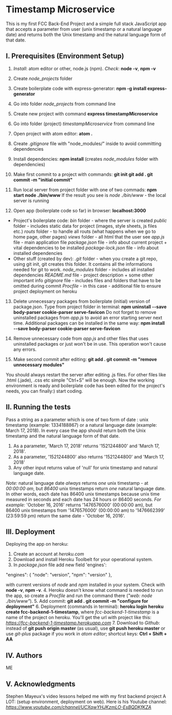 # **Timestamp Microservice**

This is my first FCC Back-End Project and a simple full stack JavaScript app that accepts a  parameter from user (unix timestamp or a natural language date) and returns both the Unix timestamp and the natural language form of that date.

## I. Prerequisites (Environment Setup)
1. *Install*: atom editor or other, node.js (npm). *Check*: **node -v**, **npm -v**

2. Create *node_projects* folder   

3. Create boilerplate code with express-generator: **npm -g install express-generator**

4. Go into folder *node_projects* from command line

5. Create new project with command **express timestampMicroservice**

6. Go into folder (project) *timestampMicroservice* from command line

7. Open project with atom editor: **atom .**

8. Create *.gitignore* file with "node_modules/" inside to avoid committing dependencies

9. Install dependencies: **npm install** (creates *node_modules* folder with dependencies)

10. Make first commit to a project with commands:
**git init
git add .
git commit -m "initial commit"**

11. Run local server from project folder with one of two commads:
**npm start**
**node ./bin/www**
If the result you see is  *node ./bin/www* - the local server is running

12. Open app (boilerplate code so far) in browser: **localhost:3000**
+ Project's boilerplate code:
*bin* folder - where the server is created
*public* folder - includes static data for project (images, style sheets, js files etc.)
*routs* folder - to handle all routs (what happens when we go to home page, other pages)
*views* folder - all html that the user see
*app.js* file - main application file
*package.json* file - info about current project + vital dependencies to be installed
*package-lock.json* file - info about installed dependencies
+ Other stuff (created by dev):
*.git* folder - when you create a git repo, using git init, git creates this folder. It contains all the informations needed for git to work.
*node_modules* folder - includes all installed dependencies
*README.md* file - project description + some other important info
*gitignore* file - includes files and folders that have to be omitted during commit
*Procfile* - in this case - additional file to ensure project deployment on heroku

13. Delete unnecessary packages from boilerplate (initial) version of package.json.
Type from project folder in terminal:
**npm uninstall --save body-parser cookie-parser serve-favicon**
Do not forget to remove uninstalled packages from *app.js* to avoid an error starting server next time. Additional packages can be installed in the same way:
**npm install --save body-parser cookie-parser serve-favicon**

14. Remove unnecessary code from *app.js* and other files that uses uninstalled packages or just won't be in use. This operation won't cause any errors.  

15. Make second commit after editing:
**git add .
git commit -m "remove unnecessary modules"**

You should always restart the server after editing .js files. For other files like .html (.jade), .css etc simple "Ctrl+S" will be enough. Now the working environment is ready and boilerplate code has been edited for the project's needs, you can finally:) start coding.

## II. Running the tests
Pass a string as a parameter which is one of two form of date : unix timestamp (example:
1334188867) or a natural language date (example: March 17, 2018). In every case the app should return both the Unix timestamp and the natural language form of that date.

1. As a parameter, 'March 17, 2018' returns '1521244800' and 'March 17, 2018'.
2. As a parameter, '1521244800' also returns '1521244800' and 'March 17, 2018'
3. Any other input returns value of 'null' for unix timestamp and natural language date.

*Note:* natural language date *always* returns *one* unix timestamp - at *00:00:00 am*, but *86400* unix timestamps return *one* natural language date. In other words, each date has 86400 unix timestamps because unix time measured in seconds and each date has 24 hours or 86400 seconds.
*For example:*
'October 16, 2016' returns '1476576000' (00:00:00 am), but 86400 unix timestamps from '1476576000' (00:00:00 am) to '1476662399' (23:59:59 pm) return the  same date - 'October 16, 2016'.

## III. Deployment
Deploying the app on heroku:
1. Create an account at *heroku.com*
2. Download and install Heroku Toolbelt for your operational system.
3. In *package.json* file add new field 'engines':

"engines": {
"node": "version",
"npm": "version"
           },

with current versions of *node* and *npm* installed in your system.
Check with **node -v**, **npm -v**.
4. Heroku doesn't know what command is needed to run the app, so create a *Procfile* and run the command there (*"web: node ./bin/www"*).
5. Add commit:
**git add .
git commit -m "configure for deployment"**
6. Deployment (commands in terminal):
**heroku login
heroku create fcc-backend-1-timestamp**,
where *fcc-backend-1-timestamp* is a name of the project on heroku.
You'll get the url with project like this: *https://fcc-backend-1-timestamp.herokuapp.com*
7. Download to *Github*: instead of **git push origin master** (as usual), use **git push heroku master** or use *git-plus* package if you work in *atom editor*; shortcut keys: **Ctrl + Shift + AA**

## IV. Authors
 ME

## V. Acknowledgments
Stephen Mayeux's video lessons helped me with my first backend project A LOT: (setup environment, deployment on web). Here is his Youtube channel:
*https://www.youtube.com/channel/UCXqwYHJKzmLO-EsBQDKfKZA*
